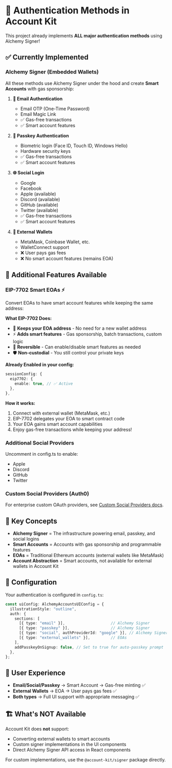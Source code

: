 # 🔐 Authentication Methods in Account Kit

This project already implements **ALL major authentication methods** using Alchemy Signer!

## ✅ Currently Implemented

### **Alchemy Signer (Embedded Wallets)**
All these methods use Alchemy Signer under the hood and create **Smart Accounts** with gas sponsorship:

1. **📧 Email Authentication**
   - Email OTP (One-Time Password)
   - Email Magic Link
   - ✅ Gas-free transactions
   - ✅ Smart account features

2. **🔑 Passkey Authentication**
   - Biometric login (Face ID, Touch ID, Windows Hello)
   - Hardware security keys
   - ✅ Gas-free transactions
   - ✅ Smart account features

3. **🌐 Social Login**
   - Google
   - Facebook
   - Apple (available)
   - Discord (available)
   - GitHub (available)
   - Twitter (available)
   - ✅ Gas-free transactions
   - ✅ Smart account features

4. **👛 External Wallets**
   - MetaMask, Coinbase Wallet, etc.
   - WalletConnect support
   - ❌ User pays gas fees
   - ❌ No smart account features (remains EOA)

## 🚀 Additional Features Available

### **EIP-7702 Smart EOAs** ⚡
Convert EOAs to have smart account features while keeping the same address:

**What EIP-7702 Does:**
- 🎯 **Keeps your EOA address** - No need for a new wallet address
- ⚡ **Adds smart features** - Gas sponsorship, batch transactions, custom logic
- 🔄 **Reversible** - Can enable/disable smart features as needed
- 🛡️ **Non-custodial** - You still control your private keys

**Already Enabled in your config:**
```typescript
sessionConfig: {
  eip7702: {
    enable: true, // ✅ Active
  },
},
```

**How it works:**
1. Connect with external wallet (MetaMask, etc.)
2. EIP-7702 delegates your EOA to smart contract code
3. Your EOA gains smart account capabilities
4. Enjoy gas-free transactions while keeping your address!

### **Additional Social Providers**
Uncomment in config.ts to enable:
- Apple
- Discord  
- GitHub
- Twitter

### **Custom Social Providers (Auth0)**
For enterprise custom OAuth providers, see [Custom Social Providers docs](https://www.alchemy.com/docs/wallets/react/login-methods/social-providers).

## 🎯 Key Concepts

- **Alchemy Signer** = The infrastructure powering email, passkey, and social logins
- **Smart Accounts** = Accounts with gas sponsorship and programmable features
- **EOAs** = Traditional Ethereum accounts (external wallets like MetaMask)
- **Account Abstraction** = Smart accounts, not available for external wallets in Account Kit

## 🔧 Configuration

Your authentication is configured in `config.ts`:

```typescript
const uiConfig: AlchemyAccountsUIConfig = {
  illustrationStyle: "outline",
  auth: {
    sections: [
      [{ type: "email" }],                    // Alchemy Signer
      [{ type: "passkey" }],                  // Alchemy Signer  
      [{ type: "social", authProviderId: "google" }], // Alchemy Signer
      [{ type: "external_wallets" }],         // EOAs
    ],
    addPasskeyOnSignup: false, // Set to true for auto-passkey prompt
  },
};
```

## 📱 User Experience

- **Email/Social/Passkey** → Smart Account → Gas-free minting ✅
- **External Wallets** → EOA → User pays gas fees ✅
- **Both types** → Full UI support with appropriate messaging ✅

## 🏗️ What's NOT Available

Account Kit does **not** support:
- Converting external wallets to smart accounts
- Custom signer implementations in the UI components
- Direct Alchemy Signer API access in React components

For custom implementations, use the `@account-kit/signer` package directly.
